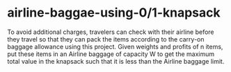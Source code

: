 # airline-baggae-using-0/1-knapsack
To avoid additional charges, travelers can check with their airline before they travel so that they can pack the items according to  the carry-on baggage allowance using this project.
Given weights and profits of n items, put these items in an Airline baggage of capacity W to get the maximum total value in the knapsack such that it is less than the Airline baggage limit.
